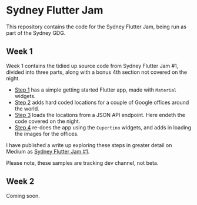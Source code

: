 # Sydney Flutter Jam

This repository contains the code for the Sydney Flutter Jam, being run
as part of the Sydney GDG.

## Week 1

Week 1 contains the tidied up source code from Sydney Flutter Jam #1, divided into three parts, along with a bonus 4th section not covered on the night.

 - [Step 1](week1/week_1_step_1/) has a simple getting started Flutter app, made with `Material` widgets.
 - [Step 2](week1/week_1_step_2/) adds hard coded locations for a couple of Google offices around the world.
 - [Step 3](week1/week_1_step_3/) loads the locations from a JSON API endpoint. Here endeth the code covered on the night.
 - [Step 4](week1/week_1_step_4/) re-does the app using the `Cupertino` widgets, and adds in loading the images for the offices.

 I have published a write up exploring these steps in greater detail on Medium as 
 [Sydney Flutter Jam #1](https://medium.com/@domesticmouse/sydney-flutter-jam-1-7132dc643cd8).

Please note, these samples are tracking dev channel, not beta.

 ## Week 2

 Coming soon.